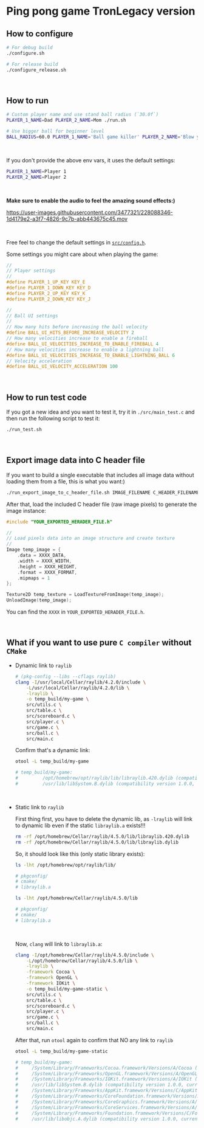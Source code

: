 # Ping pong game TronLegacy version

## How to configure

```bash
# For debug build
./configure.sh

# For release build
./configure_release.sh
```

</br>


## How to run

```bash
# Custom player name and use stand ball radius (`30.0f`)
PLAYER_1_NAME=Dad PLAYER_2_NAME=Mom ./run.sh

# Use bigger ball for beginner level
BALL_RADIUS=60.0 PLAYER_1_NAME='Ball game killer' PLAYER_2_NAME='Blow your mind' ./run.sh
```

</br>

If you don't provide the above env vars, it uses the default settings:

```bash
PLAYER_1_NAME=Player 1
PLAYER_2_NAME=Player 2
```

</br>

**Make sure to enable the audio to feel the amazing sound effects:)**

https://user-images.githubusercontent.com/3477321/228088346-1d4179e2-a3f7-4826-9c7b-abb443675c45.mov

</br>

Free feel to change the default settings in [`src/config.h`](src/config.h).

Some settings you might care about when playing the game:

```c
//
// Player settings
//
#define PLAYER_1_UP_KEY KEY_E
#define PLAYER_1_DOWN_KEY KEY_D
#define PLAYER_2_UP_KEY KEY_K
#define PLAYER_2_DOWN_KEY KEY_J

//
// Ball UI settings
//
// How many hits before increasing the ball velocity
#define BALL_UI_HITS_BEFORE_INCREASE_VELOCITY 2
// How many velocities increase to enable a fireball
#define BALL_UI_VELOCITIES_INCREASE_TO_ENABLE_FIREBALL 4
// How many velocities increase to enable a lightning ball
#define BALL_UI_VELOCITIES_INCREASE_TO_ENABLE_LIGHTNING_BALL 6
// Velocity acceleration
#define BALL_UI_VELOCITY_ACCELERATION 100
```

</br>


## How to run test code

If you got a new idea and you want to test it, try it in `./src/main_test.c`
and then run the following script to test it:

```bash
./run_test.sh
```

</br>


## Export image data into C header file

If you want to build a single executable that includes all image data without
loading them from a file, this is what you want:)

```bash
./run_export_image_to_c_header_file.sh IMAGE_FILENAME C_HEADER_FILENAME
```

After that, load the included C header file (raw image pixels) to generate the
image instance:

```c
#include "YOUR_EXPORTED_HERADER_FILE.h"

//
// Load pixels data into an image structure and create texture
//
Image temp_image = {
    .data = XXXX_DATA,
    .width = XXXX_WIDTH,
    .height = XXXX_HEIGHT,
    .format = XXXX_FORMAT,
    .mipmaps = 1
};

Texture2D temp_texture = LoadTextureFromImage(temp_image);
UnloadImage(temp_image);
```

You can find the `XXXX` in `YOUR_EXPORTED_HERADER_FILE.h`.

</br>


## What if you want to use pure `C compiler` without `CMake`

- Dynamic link to `raylib`

    ```bash
    # (pkg-config --libs --cflags raylib)
    clang -I/usr/local/Cellar/raylib/4.2.0/include \
        -L/usr/local/Cellar/raylib/4.2.0/lib \
        -lraylib \
        -o temp_build/my-game \
        src/utils.c \
        src/table.c \
        src/scoreboard.c \
        src/player.c \
        src/game.c \
        src/ball.c \
        src/main.c
    ```

    Confirm that's a dynamic link:

    ```bash
    otool -L temp_build/my-game

    # temp_build/my-game:
    #         /opt/homebrew/opt/raylib/lib/libraylib.420.dylib (compatibility version 420.0.0, current version 4.2.0)
    #         /usr/lib/libSystem.B.dylib (compatibility version 1.0.0, current version 1319.0.0)
    ```

    </br>


- Static link to `raylib`

    First thing first, you have to delete the dynamic lib, as `-lraylib` will
    link to dynamic lib even if the static `libraylib.a` exists!!!

    ```bash
    rm -rf /opt/homebrew/Cellar/raylib/4.5.0/lib/libraylib.420.dylib
    rm -rf /opt/homebrew/Cellar/raylib/4.5.0/lib/libraylib.dylib
    ```

    So, it should look like this (only static library exists):

    ```bash
    ls -lht /opt/homebrew/opt/raylib/lib/

    # pkgconfig/
    # cmake/
    # libraylib.a

    ls -lht /opt/homebrew/Cellar/raylib/4.5.0/lib

    # pkgconfig/
    # cmake/
    # libraylib.a
    ```

    </br>

    Now, `clang` will link to `libraylib.a`:

    ```bash
    clang -I/opt/homebrew/Cellar/raylib/4.5.0/include \
        -L/opt/homebrew/Cellar/raylib/4.5.0/lib \
        -lraylib \
        -framework Cocoa \
        -framework OpenGL \
        -framework IOKit \
        -o temp_build/my-game-static \
        src/utils.c \
        src/table.c \
        src/scoreboard.c \
        src/player.c \
        src/game.c \
        src/ball.c \
        src/main.c
    ```

    After that, run `otool` again to confirm that NO any link to `raylib`

    ```bash
    otool -L temp_build/my-game-static

    # temp_build/my-game:
    #     /System/Library/Frameworks/Cocoa.framework/Versions/A/Cocoa (compatibility version 1.0.0, current version 23.0.0)
    #     /System/Library/Frameworks/OpenGL.framework/Versions/A/OpenGL (compatibility version 1.0.0, current version 1.0.0)
    #     /System/Library/Frameworks/IOKit.framework/Versions/A/IOKit (compatibility version 1.0.0, current version 275.0.0)
    #     /usr/lib/libSystem.B.dylib (compatibility version 1.0.0, current version 1319.0.0)
    #     /System/Library/Frameworks/AppKit.framework/Versions/C/AppKit (compatibility version 45.0.0, current version 2299.30.112)
    #     /System/Library/Frameworks/CoreFoundation.framework/Versions/A/CoreFoundation (compatibility version 150.0.0, current version 1953.255.0)
    #     /System/Library/Frameworks/CoreGraphics.framework/Versions/A/CoreGraphics (compatibility version 64.0.0, current version 1690.3.3)
    #     /System/Library/Frameworks/CoreServices.framework/Versions/A/CoreServices (compatibility version 1.0.0, current version 1228.0.0)
    #     /System/Library/Frameworks/Foundation.framework/Versions/C/Foundation (compatibility version 300.0.0, current version 1953.255.0)
    #     /usr/lib/libobjc.A.dylib (compatibility version 1.0.0, current version 228.0.0)
    ```

    </br>

